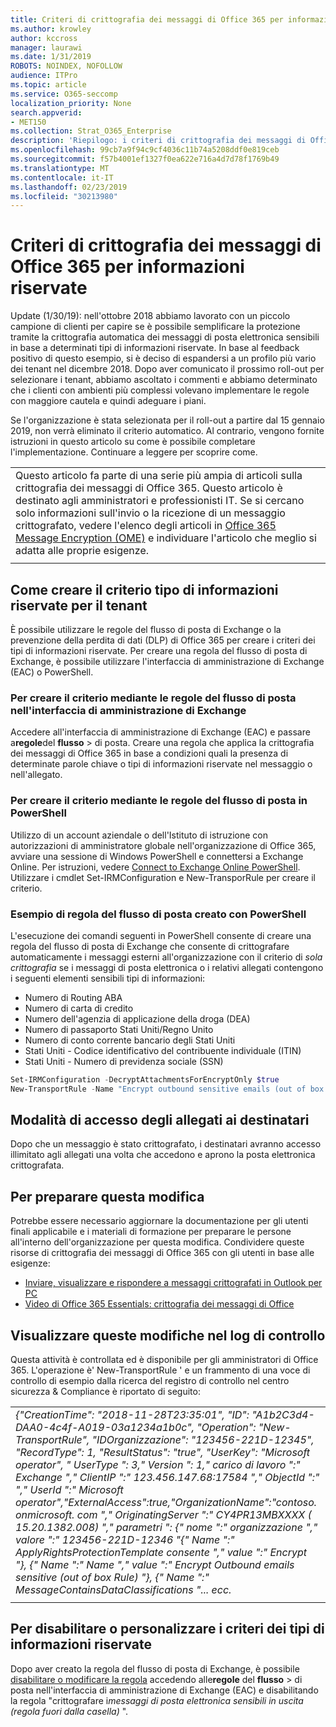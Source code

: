 ```yaml
---
title: Criteri di crittografia dei messaggi di Office 365 per informazioni riservate
ms.author: krowley
author: kccross
manager: laurawi
ms.date: 1/31/2019
ROBOTS: NOINDEX, NOFOLLOW
audience: ITPro
ms.topic: article
ms.service: O365-seccomp
localization_priority: None
search.appverid:
- MET150
ms.collection: Strat_O365_Enterprise
description: 'Riepilogo: i criteri di crittografia dei messaggi di Office 365 per i tipi di informazioni riservate sono ora disponibili.'
ms.openlocfilehash: 99cb7a9f94c9cf4036c11b74a5208ddf0e819ceb
ms.sourcegitcommit: f57b4001ef1327f0ea622e716a4d7d78f1769b49
ms.translationtype: MT
ms.contentlocale: it-IT
ms.lasthandoff: 02/23/2019
ms.locfileid: "30213980"
---
```

# <a name="office-365-message-encryption-policy-for-sensitive-information"></a>Criteri di crittografia dei messaggi di Office 365 per informazioni riservate

Update (1/30/19): nell'ottobre 2018 abbiamo lavorato con un piccolo campione di clienti per capire se è possibile semplificare la protezione tramite la crittografia automatica dei messaggi di posta elettronica sensibili in base a determinati tipi di informazioni riservate. In base al feedback positivo di questo esempio, si è deciso di espandersi a un profilo più vario dei tenant nel dicembre 2018. Dopo aver comunicato il prossimo roll-out per selezionare i tenant, abbiamo ascoltato i commenti e abbiamo determinato che i clienti con ambienti più complessi volevano implementare le regole con maggiore cautela e quindi adeguare i piani.

Se l'organizzazione è stata selezionata per il roll-out a partire dal 15 gennaio 2019, non verrà eliminato il criterio automatico. Al contrario, vengono fornite istruzioni in questo articolo su come è possibile completare l'implementazione. Continuare a leggere per scoprire come.

||
|:-----|
|Questo articolo fa parte di una serie più ampia di articoli sulla crittografia dei messaggi di Office 365. Questo articolo è destinato agli amministratori e professionisti IT. Se si cercano solo informazioni sull'invio o la ricezione di un messaggio crittografato, vedere l'elenco degli articoli in [Office 365 Message Encryption (OME)](ome.md) e individuare l'articolo che meglio si adatta alle proprie esigenze. |
||

## <a name="how-to-create-the-sensitive-information-type-policy-for-your-tenant"></a>Come creare il criterio tipo di informazioni riservate per il tenant

È possibile utilizzare le regole del flusso di posta di Exchange o la prevenzione della perdita di dati (DLP) di Office 365 per creare i criteri dei tipi di informazioni riservate. Per creare una regola del flusso di posta di Exchange, è possibile utilizzare l'interfaccia di amministrazione di Exchange (EAC) o PowerShell.

### <a name="to-create-the-policy-by-using-mail-flow-rules-in-the-eac"></a>Per creare il criterio mediante le regole del flusso di posta nell'interfaccia di amministrazione di Exchange

Accedere all'interfaccia di amministrazione di Exchange (EAC) e passare a**regole**del **flusso** > di posta. Creare una regola che applica la crittografia dei messaggi di Office 365 in base a condizioni quali la presenza di determinate parole chiave o tipi di informazioni riservate nel messaggio o nell'allegato.

### <a name="to-create-the-policy-by-using-mail-flow-rules-in-powershell"></a>Per creare il criterio mediante le regole del flusso di posta in PowerShell

Utilizzo di un account aziendale o dell'Istituto di istruzione con autorizzazioni di amministratore globale nell'organizzazione di Office 365, avviare una sessione di Windows PowerShell e connettersi a Exchange Online. Per istruzioni, vedere [Connect to Exchange Online PowerShell](https://aka.ms/exopowershell). Utilizzare i cmdlet Set-IRMConfiguration e New-TransporRule per creare il criterio.

### <a name="example-mail-flow-rule-created-with-powershell"></a>Esempio di regola del flusso di posta creato con PowerShell

L'esecuzione dei comandi seguenti in PowerShell consente di creare una regola del flusso di posta di Exchange che consente di crittografare automaticamente i messaggi esterni all'organizzazione con il criterio di *sola crittografia* se i messaggi di posta elettronica o i relativi allegati contengono i seguenti elementi sensibili tipi di informazioni:

- Numero di Routing ABA
- Numero di carta di credito
- Numero dell'agenzia di applicazione della droga (DEA)
- Numero di passaporto Stati Uniti/Regno Unito
- Numero di conto corrente bancario degli Stati Uniti
- Stati Uniti - Codice identificativo del contribuente individuale (ITIN)
- Stati Uniti - Numero di previdenza sociale (SSN)

```powershell
Set-IRMConfiguration -DecryptAttachmentsForEncryptOnly $true
New-TransportRule -Name "Encrypt outbound sensitive emails (out of box rule)" -SentToScope  NotInOrganization  -ApplyRightsProtectionTemplate "Encrypt" -MessageContainsDataClassifications @(@{Name="ABA Routing Number"; minCount="1"},@{Name="Credit Card Number"; minCount="1"},@{Name="Drug Enforcement Agency (DEA) Number"; minCount="1"},@{Name="U.S. / U.K. Passport Number"; minCount="1"},@{Name="U.S. Bank Account Number"; minCount="1"},@{Name="U.S. Individual Taxpayer Identification Number (ITIN)"; minCount="1"},@{Name="U.S. Social Security Number (SSN)"; minCount="1"}) -SenderNotificationType "NotifyOnly"
```

## <a name="how-recipients-access-attachments"></a>Modalità di accesso degli allegati ai destinatari

Dopo che un messaggio è stato crittografato, i destinatari avranno accesso illimitato agli allegati una volta che accedono e aprono la posta elettronica crittografata.

## <a name="to-prepare-for-this-change"></a>Per preparare questa modifica

Potrebbe essere necessario aggiornare la documentazione per gli utenti finali applicabile e i materiali di formazione per preparare le persone all'interno dell'organizzazione per questa modifica. Condividere queste risorse di crittografia dei messaggi di Office 365 con gli utenti in base alle esigenze:

- [Inviare, visualizzare e rispondere a messaggi crittografati in Outlook per PC](https://support.office.com/article/send-view-and-reply-to-encrypted-messages-in-outlook-for-pc-eaa43495-9bbb-4fca-922a-df90dee51980)
- [Video di Office 365 Essentials: crittografia dei messaggi di Office](https://youtu.be/CQR0cG_iEUc)

## <a name="view-these-changes-in-the-audit-log"></a>Visualizzare queste modifiche nel log di controllo

Questa attività è controllata ed è disponibile per gli amministratori di Office 365. L'operazione è' New-TransportRule ' e un frammento di una voce di controllo di esempio dalla ricerca del registro di controllo nel centro sicurezza & Compliance è riportato di seguito:

|     |
| --- |
| *{"CreationTime": "2018-11-28T23:35:01", "ID": "A1b2C3d4-DAA0-4c4f-A019-03a1234a1b0c", "Operation": "New-TransportRule", "IDOrganizzazione": "123456-221D-12345", "RecordType": 1, "ResultStatus": "true", "UserKey": "Microsoft operator", " UserType ": 3," Version ": 1," carico di lavoro ":" Exchange "," ClientIP ":" 123.456.147.68:17584 "," ObjectId ":" "," UserId ":" Microsoft operator","ExternalAccess":true,"OrganizationName":"contoso. onmicrosoft. com "," OriginatingServer ":" CY4PR13MBXXXX ( 15.20.1382.008) "," parametri ": {" nome ":" organizzazione "," valore ":" 123456-221D-12346 "{" Name ":" ApplyRightsProtectionTemplate consente "," value ":" Encrypt "}, {" Name ":" Name "," value ":" Encrypt Outbound emails sensitive (out of box Rule) "}, {" Name ":" MessageContainsDataClassifications "... ecc.* |
| |

## <a name="to-disable-or-customize-the-sensitive-information-types-policy"></a>Per disabilitare o personalizzare i criteri dei tipi di informazioni riservate

Dopo aver creato la regola del flusso di posta di Exchange, è possibile [disabilitare o modificare la regola](https://docs.microsoft.com/exchange/security-and-compliance/mail-flow-rules/manage-mail-flow-rules#enable-or-disable-a-mail-flow-rule) accedendo alle**regole** del **flusso** > di posta nell'interfaccia di amministrazione di Exchange (EAC) e disabilitando la regola "crittografare i*messaggi di posta elettronica sensibili in uscita (regola fuori dalla casella)* ".
